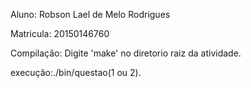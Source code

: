 

Aluno: Robson Lael de Melo Rodrigues

Matricula: 20150146760

Compilação: Digite 'make' no diretorio raiz da atividade.

execução:./bin/questao(1 ou 2).
